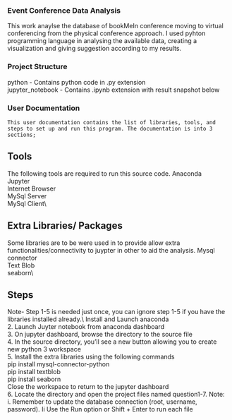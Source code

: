 ### Event Conference Data Analysis
This work anaylse the database of bookMeIn conference moving to virtual conferencing from the physical conference approach. I used pyhton programming language in analysing the available data, creating a visualization and giving suggestion according to my results.

### Project Structure
python - Contains python code in .py extension\
jupyter_notebook -  Contains .ipynb extension with result snapshot below

### User Documentation
	This user documentation contains the list of libraries, tools, and steps to set up and run this program. The documentation is into 3 sections;

## Tools 
The following tools are required to run this source code.
Anaconda\
Jupyter\
Internet Browser\
MySql Server\
MySql Client\

## Extra Libraries/ Packages
Some libraries are to be were used in to provide allow extra functionalities/connectivity to juypter in other to aid the analysis.
Mysql connector \
Text Blob\
seaborn\

## Steps
Note- Step 1-5 is needed just once, you can ignore step 1-5 if you have the libraries installed already.\ Install and Launch anaconda\
2. Launch Juyter notebook from anaconda dashboard\
3. On jupyter dashboard, browse the directory to the source file\
4. In the source directory, you’ll see a new button allowing you to create new python 3 workspace\
5. Install the extra libraries using the following commands\
pip install mysql-connector-python\
pip install textblob\
pip install seaborn\
Close the workspace to return to the jupyter dashboard \
6. Locate the directory and open the project files named question1-7. 
Note: 
i. Remember to update the database connection (root, username, password).
Ii Use the Run option or Shift + Enter to run each file